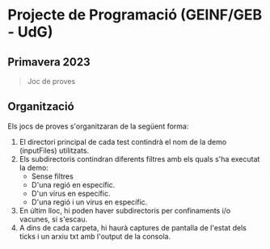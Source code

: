 
# Projecte de Programació (GEINF/GEB - UdG)

## Primavera 2023

> Joc de proves

## Organització

Els jocs de proves s'organitzaran de la següent forma:
1. El directori principal de cada test contindrà el nom de la demo (inputFiles) utilitzats.
2. Els subdirectoris contindran diferents filtres amb els quals s'ha executat la demo:
	- Sense filtres
	- D'una regió en específic.
	- D'un virus en específic.
	- D'una regió i un virus en específic.
3. En últim lloc, hi poden haver subdirectoris per confinaments i/o vacunes, si s'escau.
4. A dins de cada carpeta, hi haurà captures de pantalla de l'estat dels ticks i un arxiu txt amb l'output de la consola.
